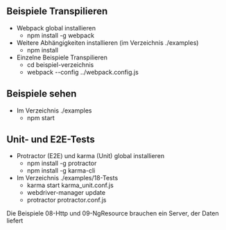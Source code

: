 ## Beispiele Transpilieren

* Webpack global installieren
  * npm install -g webpack
* Weitere Abhängigkeiten installieren (im Verzeichnis ./examples)
  * npm install
* Einzelne Beispiele Transpilieren
  * cd beispiel-verzeichnis
  * webpack --config ../webpack.config.js

## Beispiele sehen

* Im Verzeichnis ./examples
  * npm start

## Unit- und E2E-Tests

* Protractor (E2E) und karma (Unit) global installieren
  * npm install -g protractor
  * npm install -g karma-cli
* Im Verzeichnis ./examples/18-Tests
  * karma start karma_unit.conf.js
  * webdriver-manager update
  * protractor protractor.conf.js

Die Beispiele 08-Http und 09-NgResource brauchen ein Server, der Daten liefert
